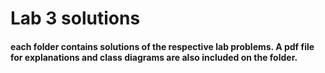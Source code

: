 # Lab 3 solutions

#### each folder contains solutions of the respective lab problems. A pdf file for explanations and class diagrams are also included on the folder.
